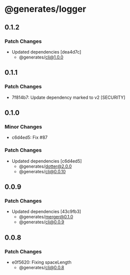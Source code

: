 # @generates/logger

## 0.1.2

### Patch Changes

- Updated dependencies [dea4d7c]
  - @generates/cli@1.0.0

## 0.1.1

### Patch Changes

- 7f814b7: Update dependency marked to v2 [SECURITY]

## 0.1.0

### Minor Changes

- c6d4ed5: Fix #87

### Patch Changes

- Updated dependencies [c6d4ed5]
  - @generates/dotter@2.0.0
  - @generates/cli@0.0.10

## 0.0.9

### Patch Changes

- Updated dependencies [43c9fb3]
  - @generates/merger@0.1.0
  - @generates/cli@0.0.9

## 0.0.8

### Patch Changes

- e0f5620: Fixing spaceLength
  - @generates/cli@0.0.8
